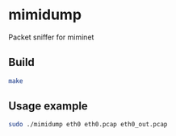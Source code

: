 # mimidump
Packet sniffer for miminet

## Build

```sh
make
```

## Usage example

```sh
sudo ./mimidump eth0 eth0.pcap eth0_out.pcap
```
